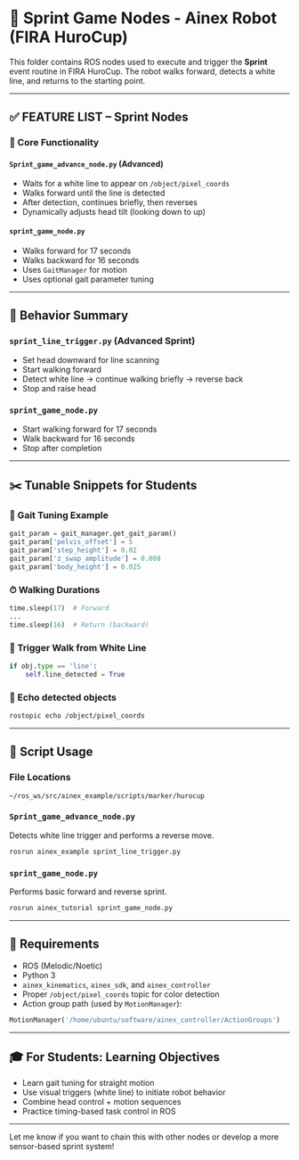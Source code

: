 # 🏃 Sprint Game Nodes - Ainex Robot (FIRA HuroCup)

This folder contains ROS nodes used to execute and trigger the **Sprint** event routine in FIRA HuroCup. The robot walks forward, detects a white line, and returns to the starting point.

---

## ✅ FEATURE LIST – Sprint Nodes

### 🧠 Core Functionality

#### `Sprint_game_advance_node.py` (Advanced)

* Waits for a white line to appear on `/object/pixel_coords`
* Walks forward until the line is detected
* After detection, continues briefly, then reverses
* Dynamically adjusts head tilt (looking down to up)

#### `sprint_game_node.py`

* Walks forward for 17 seconds
* Walks backward for 16 seconds
* Uses `GaitManager` for motion
* Uses optional gait parameter tuning

---

## 🔁 Behavior Summary

### `sprint_line_trigger.py` (Advanced Sprint)

* Set head downward for line scanning
* Start walking forward
* Detect white line → continue walking briefly → reverse back
* Stop and raise head

### `sprint_game_node.py`

* Start walking forward for 17 seconds
* Walk backward for 16 seconds
* Stop after completion

---

## ✂️ Tunable Snippets for Students

### 🎯 Gait Tuning Example

```python
gait_param = gait_manager.get_gait_param()
gait_param['pelvis_offset'] = 5
gait_param['step_height'] = 0.02
gait_param['z_swap_amplitude'] = 0.008
gait_param['body_height'] = 0.025
```

### ⏱ Walking Durations

```python
time.sleep(17)  # Forward
...
time.sleep(16)  # Return (backward)
```

### 🤖 Trigger Walk from White Line

```python
if obj.type == 'line':
    self.line_detected = True
```

### 🎥 Echo detected objects

```bash
rostopic echo /object/pixel_coords
```

---

## 🚀 Script Usage

### File Locations

```
~/ros_ws/src/ainex_example/scripts/marker/hurocup
```

### `Sprint_game_advance_node.py`

Detects white line trigger and performs a reverse move.

```bash
rosrun ainex_example sprint_line_trigger.py
```

### `sprint_game_node.py`

Performs basic forward and reverse sprint.

```bash
rosrun ainex_tutorial sprint_game_node.py
```

---

## 📆 Requirements

* ROS (Melodic/Noetic)
* Python 3
* `ainex_kinematics`, `ainex_sdk`, and `ainex_controller`
* Proper `/object/pixel_coords` topic for color detection
* Action group path (used by `MotionManager`):

```python
MotionManager('/home/ubuntu/software/ainex_controller/ActionGroups')
```

---

## 🎓 For Students: Learning Objectives

* Learn gait tuning for straight motion
* Use visual triggers (white line) to initiate robot behavior
* Combine head control + motion sequences
* Practice timing-based task control in ROS

---

Let me know if you want to chain this with other nodes or develop a more sensor-based sprint system!
